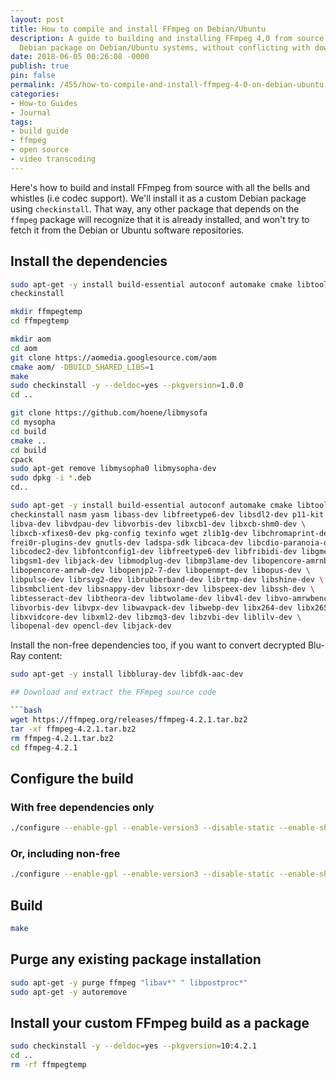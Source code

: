 ```yaml
---
layout: post
title: How to compile and install FFmpeg on Debian/Ubuntu
description: A guide to building and installing FFmpeg 4,0 from source as a custom
  Debian package on Debian/Ubuntu systems, without conflicting with downstream dependencies
date: 2018-06-05 00:26:08 -0000
publish: true
pin: false
permalink: /455/how-to-compile-and-install-ffmpeg-4-0-on-debian-ubuntu
categories:
- How-to Guides
- Journal
tags:
- build guide
- ffmpeg
- open source
- video transcoding
---
```

Here's how to build and install FFmpeg from source with all the bells and
whistles (i.e codec support).  We'll install it as a custom Debian package
using `checkinstall`. That way, any other package that depends on the `ffmpeg`
package will recognize that it is already installed, and won't try to fetch it
from the Debian or Ubuntu software repositories.

## Install the dependencies

```bash
sudo apt-get -y install build-essential autoconf automake cmake libtool git
checkinstall

mkdir ffmpegtemp
cd ffmpegtemp

mkdir aom
cd aom
git clone https://aomedia.googlesource.com/aom
cmake aom/ -DBUILD_SHARED_LIBS=1
make
sudo checkinstall -y --deldoc=yes --pkgversion=1.0.0
cd ..

git clone https://github.com/hoene/libmysofa
cd mysopha
cd build
cmake ..
cd build
cpack
sudo apt-get remove libmysopha0 libmysopha-dev
sudo dpkg -i *.deb
cd..

sudo apt-get -y install build-essential autoconf automake cmake libtool git \      
checkinstall nasm yasm libass-dev libfreetype6-dev libsdl2-dev p11-kit \           
libva-dev libvdpau-dev libvorbis-dev libxcb1-dev libxcb-shm0-dev \                 
libxcb-xfixes0-dev pkg-config texinfo wget zlib1g-dev libchromaprint-dev \         
frei0r-plugins-dev gnutls-dev ladspa-sdk libcaca-dev libcdio-paranoia-dev \        
libcodec2-dev libfontconfig1-dev libfreetype6-dev libfribidi-dev libgme-dev \      
libgsm1-dev libjack-dev libmodplug-dev libmp3lame-dev libopencore-amrnb-dev \      
libopencore-amrwb-dev libopenjp2-7-dev libopenmpt-dev libopus-dev \                
libpulse-dev librsvg2-dev librubberband-dev librtmp-dev libshine-dev \             
libsmbclient-dev libsnappy-dev libsoxr-dev libspeex-dev libssh-dev \               
libtesseract-dev libtheora-dev libtwolame-dev libv4l-dev libvo-amrwbenc-dev \      
libvorbis-dev libvpx-dev libwavpack-dev libwebp-dev libx264-dev libx265-dev \      
libxvidcore-dev libxml2-dev libzmq3-dev libzvbi-dev liblilv-dev \    
libopenal-dev opencl-dev libjack-dev
```

Install the non-free dependencies too, if you want to convert decrypted Blu-
Ray content:

```bash
sudo apt-get -y install libbluray-dev libfdk-aac-dev

## Download and extract the FFmpeg source code

```bash
wget https://ffmpeg.org/releases/ffmpeg-4.2.1.tar.bz2
tar -xf ffmpeg-4.2.1.tar.bz2
rm ffmpeg-4.2.1.tar.bz2
cd ffmpeg-4.2.1
```

## Configure the build

### With free dependencies only

```bash
./configure --enable-gpl --enable-version3 --disable-static --enable-shared --enable-small --enable-avisynth --enable-chromaprint --enable-frei0r --enable-gmp --enable-gnutls --enable-ladspa --enable-libaom --enable-libass --enable-libcaca --enable-libcdio --enable-libcodec2 --enable-libfontconfig --enable-libfreetype --enable-libfribidi --enable-libgme --enable-libgsm --enable-libjack --enable-libmodplug --enable-libmp3lame --enable-libopencore-amrnb --enable-libopencore-amrwb --enable-libopencore-amrwb --enable-libopenjpeg --enable-libopenmpt --enable-libopus --enable-libpulse --enable-librsvg --enable-librubberband --enable-librtmp --enable-libshine --enable-libsmbclient --enable-libsnappy --enable-libsoxr --enable-libspeex --enable-libssh --enable-libtesseract --enable-libtheora --enable-libtwolame --enable-libv4l2 --enable-libvo-amrwbenc --enable-libvorbis --enable-libvpx --enable-libwavpack --enable-libwebp --enable-libx264 --enable-libx265 --enable-libxvid --enable-libxml2 --enable-libzmq --enable-libzvbi --enable-lv2 --enable-libmysofa --enable-openal --enable-opencl --enable-opengl --enable-libdrm
```

### Or, including non-free

```bash
./configure --enable-gpl --enable-version3 --disable-static --enable-shared --enable-small --enable-avisynth --enable-chromaprint --enable-frei0r --enable-gmp --enable-gnutls --enable-ladspa --enable-libaom --enable-libass --enable-libcaca --enable-libcdio --enable-libcodec2 --enable-libfontconfig --enable-libfreetype --enable-libfribidi --enable-libgme --enable-libgsm --enable-libjack --enable-libmodplug --enable-libmp3lame --enable-libopencore-amrnb --enable-libopencore-amrwb --enable-libopencore-amrwb --enable-libopenjpeg --enable-libopenmpt --enable-libopus --enable-libpulse --enable-librsvg --enable-librubberband --enable-librtmp --enable-libshine --enable-libsnappy --enable-libsoxr --enable-libspeex --enable-libssh --enable-libtesseract --enable-libtheora --enable-libtwolame --enable-libv4l2 --enable-libvo-amrwbenc --enable-libvorbis --enable-libvpx --enable-libwavpack --enable-libwebp --enable-libx264 --enable-libx265 --enable-libxvid --enable-libxml2 --enable-libzmq --enable-libzvbi --enable-lv2 --enable-libmysofa --enable-openal --enable-opencl --enable-opengl --enable-libdrm --enable-nonfree --enable-libfdk-aac --enable-libbluray
```

## Build

```bash
make
```

## Purge any existing package installation

```bash
sudo apt-get -y purge ffmpeg "libav*" " libpostproc*"
sudo apt-get -y autoremove
```

## Install your custom FFmpeg build as a package

```bash
sudo checkinstall -y --deldoc=yes --pkgversion=10:4.2.1
cd ..
rm -rf ffmpegtemp
```
